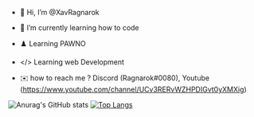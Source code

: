 - 👋 Hi, I’m @XavRagnarok
- 🌱 I’m currently learning how to code
- ♟️ Learning PAWNO
- </> Learning web Development

- ✉️ how to reach me ? Discord (Ragnarok#0080), Youtube (https://www.youtube.com/channel/UCv3RERvWZHPDIGvt0yXMXig)


![Anurag's GitHub stats](https://github-readme-stats.vercel.app/api?username=XavRagnarok&show_icons=true&theme=radical) [![Top Langs](https://github-readme-stats.vercel.app/api/top-langs/?username=XavRagnarok&layout=compact)](https://github.com/anuraghazra/github-readme-stats)



<!---
XavRagnarok/XavRagnarok is a ✨ special ✨ repository because its `README.md` (this file) appears on your GitHub profile.
You can click the Preview link to take a look at your changes.
--->

